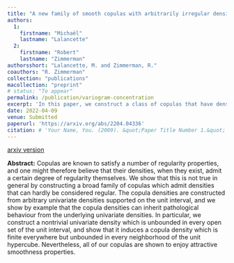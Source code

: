 ```yaml
---
title: "A new family of smooth copulas with arbitrarily irregular densities"
authors:
  1:
    firstname: "Michaël"
    lastname: "Lalancette"
  2:
    firstname: "Robert"
    lastname: "Zimmerman"
authorsshort: "Lalancette, M. and Zimmerman, R."
coauthors: "R. Zimmerman"
collection: "publications"
macollection: "preprint"
# status: "To appear"
permalink: /publication/variogram-concentration
excerpt: 'In this paper, we construct a class of copulas that have densities and uniformly bounded high order partial derivatives, but whose densities can be arbitrarily irregular. In particular, we identify a copula density that is finite but nowhere bounded.'
date: 2022-04-09
venue: Submitted
paperurl: 'https://arxiv.org/abs/2204.04336'
citation: # 'Your Name, You. (2009). &quot;Paper Title Number 1.&quot; <i>Journal 1</i>. 1(1).'
---
```

[arxiv version](https://arxiv.org/abs/2008.03349)

**Abstract:**
Copulas are known to satisfy a number of regularity properties, and one might therefore believe that their densities, when they exist, admit a certain degree of regularity themselves. We show that this is not true in general by constructing a broad family of copulas which admit densities that can hardly be considered regular. The copula densities are constructed from arbitrary univariate densities supported on the unit interval, and we show by example that the copula densities can inherit pathological behaviour from the underlying univariate densities. In particular, we construct a nontrivial univariate density which is unbounded in every open set of the unit interval, and show that it induces a copula density which is finite everywhere but unbounded in every neighborhood of the unit hypercube. Nevertheless, all of our copulas are shown to enjoy attractive smoothness properties.
